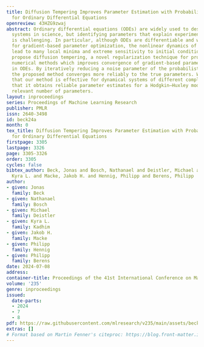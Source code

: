 ```yaml
---
title: Diffusion Tempering Improves Parameter Estimation with Probabilistic Integrators
  for Ordinary Differential Equations
openreview: 43HZG9zwaj
abstract: Ordinary differential equations (ODEs) are widely used to describe dynamical
  systems in science, but identifying parameters that explain experimental measurements
  is challenging. In particular, although ODEs are differentiable and would allow
  for gradient-based parameter optimization, the nonlinear dynamics of ODEs often
  lead to many local minima and extreme sensitivity to initial conditions. We therefore
  propose diffusion tempering, a novel regularization technique for probabilistic
  numerical methods which improves convergence of gradient-based parameter optimization
  in ODEs. By iteratively reducing a noise parameter of the probabilistic integrator,
  the proposed method converges more reliably to the true parameters. We demonstrate
  that our method is effective for dynamical systems of different complexity and show
  that it obtains reliable parameter estimates for a Hodgkin–Huxley model with a practically
  relevant number of parameters.
layout: inproceedings
series: Proceedings of Machine Learning Research
publisher: PMLR
issn: 2640-3498
id: beck24a
month: 0
tex_title: Diffusion Tempering Improves Parameter Estimation with Probabilistic Integrators
  for Ordinary Differential Equations
firstpage: 3305
lastpage: 3326
page: 3305-3326
order: 3305
cycles: false
bibtex_author: Beck, Jonas and Bosch, Nathanael and Deistler, Michael and Kadhim,
  Kyra L. and Macke, Jakob H. and Hennig, Philipp and Berens, Philipp
author:
- given: Jonas
  family: Beck
- given: Nathanael
  family: Bosch
- given: Michael
  family: Deistler
- given: Kyra L.
  family: Kadhim
- given: Jakob H.
  family: Macke
- given: Philipp
  family: Hennig
- given: Philipp
  family: Berens
date: 2024-07-08
address:
container-title: Proceedings of the 41st International Conference on Machine Learning
volume: '235'
genre: inproceedings
issued:
  date-parts:
  - 2024
  - 7
  - 8
pdf: https://raw.githubusercontent.com/mlresearch/v235/main/assets/beck24a/beck24a.pdf
extras: []
# Format based on Martin Fenner's citeproc: https://blog.front-matter.io/posts/citeproc-yaml-for-bibliographies/
---
```

